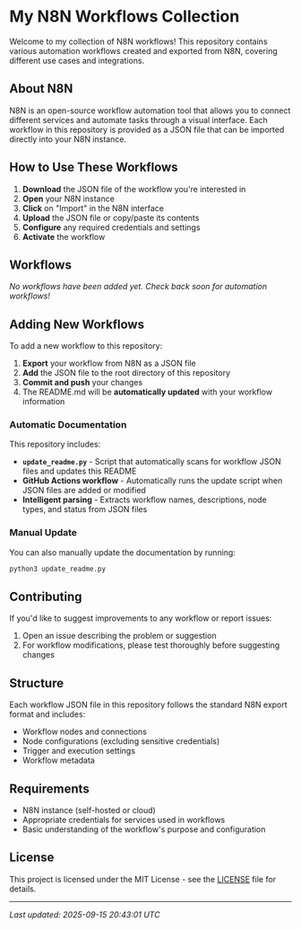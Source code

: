 # My N8N Workflows Collection

Welcome to my collection of N8N workflows! This repository contains various automation workflows created and exported from N8N, covering different use cases and integrations.

## About N8N

N8N is an open-source workflow automation tool that allows you to connect different services and automate tasks through a visual interface. Each workflow in this repository is provided as a JSON file that can be imported directly into your N8N instance.

## How to Use These Workflows

1. **Download** the JSON file of the workflow you're interested in
2. **Open** your N8N instance
3. **Click** on "Import" in the N8N interface
4. **Upload** the JSON file or copy/paste its contents
5. **Configure** any required credentials and settings
6. **Activate** the workflow

## Workflows

<!-- WORKFLOWS_START -->
*No workflows have been added yet. Check back soon for automation workflows!*<!-- WORKFLOWS_END -->

## Adding New Workflows

To add a new workflow to this repository:

1. **Export** your workflow from N8N as a JSON file
2. **Add** the JSON file to the root directory of this repository
3. **Commit and push** your changes
4. The README.md will be **automatically updated** with your workflow information

### Automatic Documentation

This repository includes:
- **`update_readme.py`** - Script that automatically scans for workflow JSON files and updates this README
- **GitHub Actions workflow** - Automatically runs the update script when JSON files are added or modified
- **Intelligent parsing** - Extracts workflow names, descriptions, node types, and status from JSON files

### Manual Update

You can also manually update the documentation by running:
```bash
python3 update_readme.py
```

## Contributing

If you'd like to suggest improvements to any workflow or report issues:

1. Open an issue describing the problem or suggestion
2. For workflow modifications, please test thoroughly before suggesting changes

## Structure

Each workflow JSON file in this repository follows the standard N8N export format and includes:
- Workflow nodes and connections
- Node configurations (excluding sensitive credentials)
- Trigger and execution settings
- Workflow metadata

## Requirements

- N8N instance (self-hosted or cloud)
- Appropriate credentials for services used in workflows
- Basic understanding of the workflow's purpose and configuration

## License

This project is licensed under the MIT License - see the [LICENSE](LICENSE) file for details.

---

*Last updated: 2025-09-15 20:43:01 UTC*